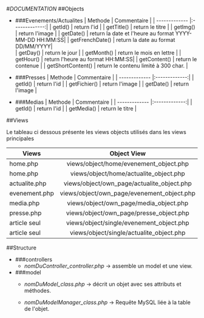 #*DOCUMENTATION*
##Objects
* ###Evenements/Actualites
| Methode        | Commentaire | 
| ------------- |:-------------:| 
| getId()      | return l'id |
| getTitle()      | return le titre |
| getImg()    | return l'image      |
| getDate() | return la date et l'heure au format YYYY-MM-DD HH:MM:SS|
| getFrenchDate() | return la date au format  DD/MM/YYYY|     
| getDay() | return le jour |
| getMonth() | return le mois en lettre |
| getHour() | return l'heure au format HH:MM:SS|
| getContent() | return le contenue  |
| getShortContent() | return le contenu limité à 300 char.  |

* ###Presses
| Methode        | Commentaire | 
| ------------- |:-------------:| 
| getId()      | return l'id |
| getFichier()    | return l'image      |
| getDate()    | return l'image      |

* ###Medias
| Methode        | Commentaire | 
| ------------- |:-------------:| 
| getId()      | return l'id |
| getMedia()      | return le titre |

##Views

Le tableau ci dessous présente les views objects utilisés dans les views principales  

| Views        | Object View | 
| ------------- |:-------------:| 
| home.php     | views/object/home/evenement_object.php |
| home.php     | views/object/home/actualite_object.php |
| actualite.php     | views/object/own_page/actualite_object.php |
| evenement.php     | views/object/own_page/evenement_object.php |
| media.php     | views/object/own_page/media_object.php |
| presse.php     | views/object/own_page/presse_object.php |
| article seul     | views/object/single/evenement_object.php |
| article seul     | views/object/single/actualite_object.php |

##Structure
* ###controllers
   * *nomDuController_controller.php* -> assemble un model et une view.
* ###model
   * *nomDuModel_class.php* -> décrit un objet avec ses attributs et méthodes.
    
   * *nomDuModelManager_class.php* -> Requête MySQL liée à la table de l'objet.
    
    
